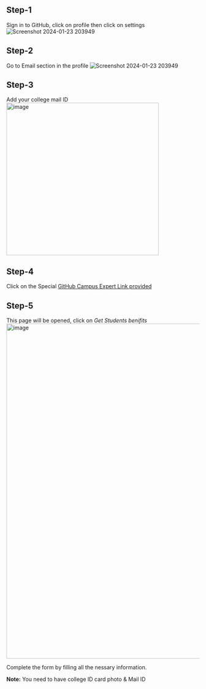 ## Step-1
Sign in to GitHub, click on profile then click on settings
![Screenshot 2024-01-23 203949](https://github.com/LIEThyd/accessing-sdp/assets/100799939/f2e660aa-24f1-4b27-abce-4f51cbe94422)

## Step-2
Go to Email section in the profile
![Screenshot 2024-01-23 203949](https://github.com/LIEThyd/accessing-sdp/assets/100799939/9f9cab4b-a3e6-43d7-8432-e4a2500ff342)

## Step-3
Add your college mail ID
<img width="397" alt="image" src="https://github.com/LIEThyd/accessing-sdp/assets/100799939/b90c8a61-17cb-49db-bf54-c04d77775f60">

## Step-4
Click on the Special [GitHub Campus Expert Link provided](https://gh.io/codevacation24)

## Step-5
This page will be opened, click on _Get Students benifits_
<img width="872" alt="image" src="https://github.com/LIEThyd/accessing-sdp/assets/100799939/fb76a51b-53ad-4334-a864-5af5086a317a">

Complete the form by filling all the nessary information.

**Note:**
You need to have college ID card photo & Mail ID
